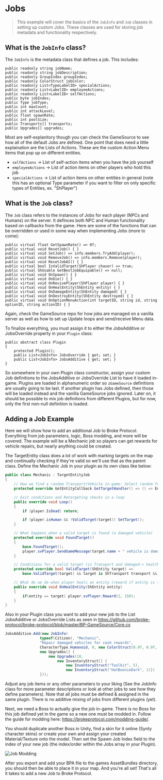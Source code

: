 # Jobs

> This example will cover the basics of the ``JobInfo`` and ``Job`` classes in setting up custom Jobs. These classes are used for storing job metadata and functionality respectively.

## What is the ``JobInfo`` class?
The ``JobInfo`` is the metadata class that defines a job. This includes:
```
public readonly string jobName;
public readonly string jobDescription;
public readonly GroupIndex groupIndex;
public readonly ColorStruct jobColor;
public readonly List<TypeLabelID> specialActions;
public readonly List<LabelID> employeeActions;
public readonly List<LabelID> selfActions;
public byte jobIndex;
public Type jobType;
public int maxCount;
public int attackLevel;
public float spawnRate;
public int poolSize;
public Transports[] transports;
public Upgrades[] upgrades;
```

Most are self-explanitory though you can check the GameSource to see how all of the default Jobs are defined.
One point that does need a little explaination are the Lists of Actions. These are the custom Action Menu items that pop up on different entities.

- ``selfActions`` -> List of self-action items when you have the job yourself
- ``employeeActions`` -> List of action items on other players who hold this job
- ``specialActions`` -> List of action items on other entities in general (note this has an optional Type parameter if you want to filter on only specific types of Entities, ex. "ShPlayer")


## What is the ``Job`` class?
The ``Job`` class refers to the instances of Jobs for each player (NPCs and Humans) on the server. It definces both NPC and Human functionality based on callbacks from the game. Here are some of the functions that can be overridden or used in some way when implementing Jobs (more to come):

```
public virtual float GetSpawnRate() => 0f;
public virtual void ResetJob() { }
public virtual void SetJob() => info.members.TryAdd(player);
public virtual void RemoveJob() => info.members.Remove(player);
public virtual void ResetJobAI() { }
public virtual bool IsValidTarget(ShPlayer chaser) => true;
public virtual ShUsable GetBestJobEquipable() => null;
public virtual void OnSpawn() { }
public virtual void OnDie() { }
public virtual void OnRevivePlayer(ShPlayer player) { }
public virtual void OnHealEntity(ShEntity entity) { }
public virtual void OnDamageEntity(ShEntity damaged) { }
public virtual void OnDestroyEntity(ShEntity destroyed) { }
public virtual void OnOptionMenuAction(int targetID, string id, string optionID, string actionID) { }
```

Again, check the GameSource repo for how jobs are managed on a vanilla server as well as how to set up Update loops and send/receive Menu data.

To finalize everything, you must assign it to either the JobsAdditive or JobsOverride property in your ``Plugin`` class:
```
public abstract class Plugin
{
    protected Plugin();
    public List<JobInfo> JobsOverride { get; set; }
    public List<JobInfo> JobsAdditive { get; set; }
}
```

So somewhere in your own Plugin class constructor, assign your custom Job definitions to the JobsAdditive or JobsOverride List to have it loaded in-game. Plugins are loaded in alphanumeric order so ``zGameSource`` definitions are usually going to be last. If another plugin has Jobs defined, then those will be loaded instead and the vanilla GameSource jobs ignored. Later on, it should be possible to mix job definitions from different Plugins, but for now, only the first non-null definition is loaded.

## Adding a Job Example
Here we will show how to add an additional Job to Broke Protocol. Everything from job parameters, logic, Boss modding, and more will be covered. The example will be a Mechanic job so players can get rewards for vehicle repairs, but nearly anything could be created.

The TargetEntity class does a lot of work with marking targets on the map and continually checking if they're valid so we'll use that as the parent class. Define the Mechanic Job in your plugin as its own class like below:

```cs
public class Mechanic : TargetEntityJob
{
    // How we find a random Transport/Vehicle in-game: Select random from Entities until a ShTransport type is found
    protected override GetEntityCallback GetTargetHandler() => () => EntityCollections.Entities.ElementAt(Random.Range(0, EntityCollections.Entities.Count)) as ShTransport;

    // Exit conditions and Retargeting checks in a loop
    public override void Loop()
    {
        if (player.IsDead) return;

        if (player.isHuman && !ValidTarget(target)) SetTarget();
    }

    // What happens when a valid target is found (a damaged vehicle)
    protected override void FoundTarget()
    {
        base.FoundTarget();
        player.svPlayer.SendGameMessage(target.name + " vehicle is damaged! Check map");
    }

    // Conditions for a valid target (is Transport and damaged-> health < maxStat)
    protected override bool ValidTarget(ShEntity target) =>
        base.ValidTarget(target) && target is ShTransport transport && transport.health < transport.maxStat;

    // What do we do when player heals an entity (reward if entity is target)
    public override void OnHealEntity(ShEntity entity)
    {
        if(entity == target) player.svPlayer.Reward(2, 150);
    }
}
```

Also in your Plugin class you want to add your new job to the List<JobInfo> JobsAdditive or JobsOverride Lists as seen in https://github.com/broke-protocol/broke-protocol/blob/master/BP-GameSource/Core.cs

```cs
JobsAdditive.Add(new JobInfo(
                typeof(Citizen), "Mechanic",
                "Repair damaged vehicles for cash rewards",
                CharacterType.Humanoid, 0, new ColorStruct(0.9f, 0.9f, 0.9f),
                new Upgrades[] {
                    new Upgrades(10,
                        new InventoryStruct[] {
                            new InventoryStruct("Toolkit", 5),
                            new InventoryStruct("HatBoonieDark", 1)})
                }));
```

Adjust any job items or any other parameters to your liking (See the JobInfo class for more parameter descriptions or look at other jobs to see how they define parameters). Note that all jobs must be defined & assigned in the same plugin. There is no additive mixing of jobs from different plugins (yet).

Next, we need a Boss to actually give the job in-game. There is no Boss for this job defined yet in the game so a new one must be modded in. Follow the guide for modding here: https://brokeprotocol.com/modding-guide/.

You should duplicate another Boss in Unity, find a skin for it online (Synty character skins) or create your own and assign your created Material/Texture onto the model. Then set the Spawn Job Index field to the index of your new job (the index/order within the Jobs array in your Plugin).

![Job Modding](https://brokeprotocol.com/wp-content/uploads/JobModding.png)

After you export and add your BPA file to the games AssetBundles directory, you should then be able to place it in your map. And you're all set! That's all it takes to add a new Job to Broke Protocol.
